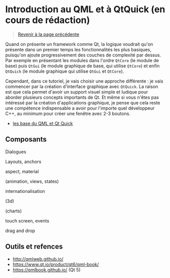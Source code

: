 
# Introduction au QML et à QtQuick (en cours de rédaction)

> [Revenir à la page précédente](../README.md)

Quand on présente un framework comme Qt, la logique voudrait qu'on présente dans un premier temps les fonctionnalités les
plus basiques, puisqu'on ajoute progressivement des couches de complexité par dessus. Par exemple en présentant les modules
dans l'ordre `QtCore` (le module de base) puis `QtGui` (le module graphique de base, qui utilise `QtCore`) et enfin
`QtQuick` (le module graphique qui utilise `QtGui` et `QtCore`).

Cependant, dans ce tutoriel, je vais choisir une approche différente : je vais commencer par la création d'interface graphique
avec `QtQuick`. La raison est que cela permet d'avoir un support visuel simple et ludique pour aborder plusieurs concepts
importants de Qt. Et même si vous n'êtes pas intéressé par la création d'applications graphique, je pense que cela reste une
compétence indispensable a avoir pour l'importe quel développeur C++, au minimum pour créer une fenêtre avec 2-3 boutons.

- [les base du QML et Qt Quick](bases.md)

## Composants
 
Dialogues

Layouts, anchors

aspect, material

(animation, views, states)

internationalisation

(3d)

(charts)

touch screen, events

drag and drop

## Outils et refences

- http://qmlweb.github.io/
- https://www.qt.io/product/qt6/qml-book/
- https://qmlbook.github.io/ (Qt 5)
